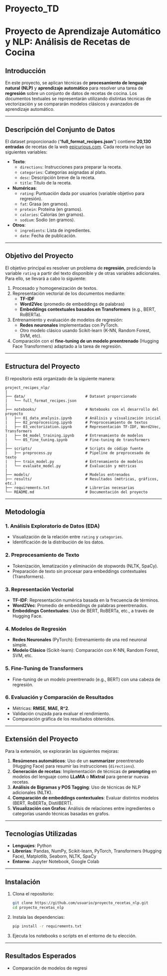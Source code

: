 # Proyecto_TD
# **Proyecto de Aprendizaje Automático y NLP: Análisis de Recetas de Cocina**

## **Introducción**
En este proyecto, se aplican técnicas de **procesamiento de lenguaje natural (NLP)** y **aprendizaje automático** para resolver una tarea de **regresión** sobre un conjunto de datos de recetas de cocina. Los documentos textuales se representarán utilizando distintas técnicas de vectorización y se compararán modelos clásicos y avanzados de aprendizaje automático.

---

## **Descripción del Conjunto de Datos**
El dataset proporcionado (“**full_format_recipes.json**”) contiene **20,130 entradas** de recetas de la web [epicurious.com](https://www.epicurious.com). Cada receta incluye las siguientes variables:

- **Texto**:
  - `directions`: Instrucciones para preparar la receta.
  - `categories`: Categorías asignadas al plato.
  - `desc`: Descripción breve de la receta.
  - `title`: Título de la receta.
- **Numéricas**:
  - `rating`: Puntuación dada por usuarios (variable objetivo para regresión).
  - `fat`: Grasa (en gramos).
  - `protein`: Proteína (en gramos).
  - `calories`: Calorías (en gramos).
  - `sodium`: Sodio (en gramos).
- **Otros**:
  - `ingredients`: Lista de ingredientes.
  - `date`: Fecha de publicación.

---

## **Objetivo del Proyecto**
El objetivo principal es resolver un problema de **regresión**, prediciendo la variable `rating` a partir del texto disponible y de otras variables adicionales. Para ello, se llevará a cabo lo siguiente:

1. Procesado y homogeneización de textos.
2. Representación vectorial de los documentos mediante:
   - **TF-IDF**
   - **Word2Vec** (promedio de embeddings de palabras)
   - **Embeddings contextuales basados en Transformers** (e.g., BERT, RoBERTa).
3. Entrenamiento y evaluación de modelos de regresión:
   - **Redes neuronales** implementadas con PyTorch.
   - Otro modelo clásico usando Scikit-learn (K-NN, Random Forest, SVM, etc).
4. Comparación con el **fine-tuning de un modelo preentrenado** (Hugging Face Transformers) adaptado a la tarea de regresión.

---

## **Estructura del Proyecto**

El repositorio está organizado de la siguiente manera:

```
project_recipes_nlp/
|
├── data/                           # Dataset proporcionado
|   └── full_format_recipes.json
|
├── notebooks/                      # Notebooks con el desarrollo del proyecto
|   ├── 01_data_analysis.ipynb      # Análisis y visualización inicial
|   ├── 02_preprocessing.ipynb      # Preprocesamiento de textos
|   ├── 03_vectorization.ipynb      # Representación TF-IDF, Word2Vec, Transformers
|   ├── 04_model_training.ipynb     # Entrenamiento de modelos
|   └── 05_fine_tuning.ipynb        # Fine-tuning de transformers
|
├── scripts/                        # Scripts de código fuente
|   ├── preprocess.py               # Pipeline de preprocesado de texto
|   ├── train_model.py              # Entrenamiento de modelos
|   └── evaluate_model.py           # Evaluación y métricas
|
├── models/                         # Modelos entrenados
├── results/                        # Resultados (métricas, gráficos, etc.)
├── requirements.txt                # Librerías necesarias
└── README.md                       # Documentación del proyecto
```

---

## **Metodología**

### **1. Análisis Exploratorio de Datos (EDA)**
- Visualización de la relación entre `rating` y `categories`.
- Identificación de la distribución de los datos.

### **2. Preprocesamiento de Texto**
- Tokenización, lematización y eliminación de stopwords (NLTK, SpaCy).
- Preparación de texto sin procesar para embeddings contextuales (Transformers).

### **3. Representación Vectorial**
- **TF-IDF**: Representación numérica basada en la frecuencia de términos.
- **Word2Vec**: Promedio de embeddings de palabras preentrenados.
- **Embeddings Contextuales**: Uso de BERT, RoBERTa, etc., a través de Hugging Face.

### **4. Modelos de Regresión**
- **Redes Neuronales** (PyTorch): Entrenamiento de una red neuronal simple.
- **Modelo Clásico** (Scikit-learn): Comparación con K-NN, Random Forest, SVM, etc.

### **5. Fine-Tuning de Transformers**
- Fine-tuning de un modelo preentrenado (e.g., BERT) con una cabeza de regresión.

### **6. Evaluación y Comparación de Resultados**
- Métricas: **RMSE**, **MAE**, **R^2**.
- Validación cruzada para evaluar el rendimiento.
- Comparación gráfica de los resultados obtenidos.

---

## **Extensión del Proyecto**
Para la extensión, se explorarán las siguientes mejoras:
1. **Resúmenes automáticos**: Uso de un **summarizer** preentrenado (Hugging Face) para resumir las instrucciones (`directions`).
2. **Generación de recetas**: Implementación de técnicas de **prompting** en modelos del lenguaje como **LLaMA** o **Mixtral** para generar nuevas recetas.
3. **Análisis de Bigramas y POS Tagging**: Uso de técnicas de NLP adicionales (NLTK).
4. **Comparación de embeddings contextuales**: Evaluar distintos modelos (BERT, RoBERTa, DistilBERT).
5. **Visualización con Grafos**: Análisis de relaciones entre ingredientes o categorías usando técnicas basadas en grafos.

---

## **Tecnologías Utilizadas**
- **Lenguajes**: Python
- **Librerías**: Pandas, NumPy, Scikit-learn, PyTorch, Transformers (Hugging Face), Matplotlib, Seaborn, NLTK, SpaCy
- **Entorno**: Jupyter Notebook, Google Colab

---

## **Instalación**
1. Clona el repositorio:
   ```bash
   git clone https://github.com/usuario/proyecto_recetas_nlp.git
   cd proyecto_recetas_nlp
   ```
2. Instala las dependencias:
   ```bash
   pip install -r requirements.txt
   ```
3. Ejecuta los notebooks o scripts en el entorno de tu elección.

---

## **Resultados Esperados**
- Comparación de modelos de regresi
